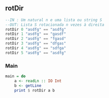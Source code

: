 ## rotDir

```hs
--IN : Um natural n e uma lista ou string S
--OUT: Lista S rotacionada n vezes à direita
rotDir 0 "asdfg" == "asdfg"
rotDir 1 "asdfg" == "gasdf"
rotDir 2 "asdfg" == "fgasd"
rotDir 3 "asdfg" == "dfgas"
rotDir 4 "asdfg" == "sdfga"
rotDir 5 "asdfg" == "asdfg"
```


<!--MAIN_BEGIN-->
### Main
```hs
main = do
    a <- readLn :: IO Int
    b <- getLine
    print $ rotDir a b

```
<!--MAIN_END-->